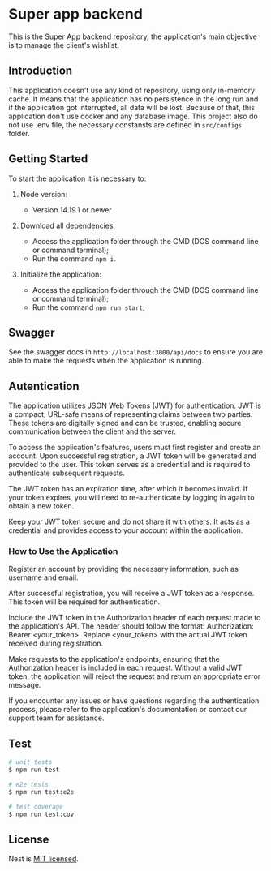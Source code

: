 # Super app backend 

This is the Super App backend repository, the application's main objective is to manage the client's wishlist.

## Introduction

This application doesn't use any kind of repository, using only in-memory cache. It means that the application has no persistence in the long run and if the application got interrupted, all data will be lost. Because of that, this application don't use docker and any database image. 
This project also do not use .env file, the necessary constansts are defined in ```src/configs``` folder.

## Getting Started

To start the application it is necessary to:

1. Node version:
   - Version 14.19.1 or newer

2. Download all dependencies:
   - Access the application folder through the CMD (DOS command line or command terminal);
   - Run the command ```npm i```.

3. Initialize the application:
   - Access the application folder through the CMD (DOS command line or command terminal);
   - Run the command ```npm run start```;

## Swagger
See the swagger docs in ```http://localhost:3000/api/docs``` to ensure you are able to make the requests when the application is running.

## Autentication 

The application utilizes JSON Web Tokens (JWT) for authentication. JWT is a compact, URL-safe means of representing claims between two parties. These tokens are digitally signed and can be trusted, enabling secure communication between the client and the server.

To access the application's features, users must first register and create an account. Upon successful registration, a JWT token will be generated and provided to the user. This token serves as a credential and is required to authenticate subsequent requests.

The JWT token has an expiration time, after which it becomes invalid. If your token expires, you will need to re-authenticate by logging in again to obtain a new token.

Keep your JWT token secure and do not share it with others. It acts as a credential and provides access to your account within the application.

### How to Use the Application

Register an account by providing the necessary information, such as username and email.

After successful registration, you will receive a JWT token as a response. This token will be required for authentication.

Include the JWT token in the Authorization header of each request made to the application's API. The header should follow the format: Authorization: Bearer <your_token>. Replace <your_token> with the actual JWT token received during registration.

Make requests to the application's endpoints, ensuring that the Authorization header is included in each request. Without a valid JWT token, the application will reject the request and return an appropriate error message.

If you encounter any issues or have questions regarding the authentication process, please refer to the application's documentation or contact our support team for assistance.

## Test

```bash
# unit tests
$ npm run test

# e2e tests
$ npm run test:e2e

# test coverage
$ npm run test:cov
```

## License

Nest is [MIT licensed](LICENSE).
